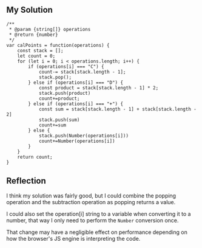 ## My Solution

```
/**
 * @param {string[]} operations
 * @return {number}
 */
var calPoints = function(operations) {
    const stack = [];
    let count = 0;
    for (let i = 0; i < operations.length; i++) {
        if (operations[i] === "C") {
            count-= stack[stack.length - 1];
            stack.pop();
        } else if (operations[i] === "D") {
            const product = stack[stack.length - 1] * 2;
            stack.push(product)
            count+=product;
        } else if (operations[i] === "+") {
            const sum = stack[stack.length - 1] + stack[stack.length - 2]
            stack.push(sum)
            count+=sum
        } else {
            stack.push(Number(operations[i]))
            count+=Number(operations[i])
        }
    }
    return count;
}
```

## Reflection

I think my solution was fairly good, but I could combine the popping operation and the subtraction operation as popping returns a value.

I could also set the operation[i] string to a variable when converting it to a number, that way I only need to perform the `Number` conversion once.

That change may have a negligible effect on performance depending on how the browser's JS engine is interpreting the code.
